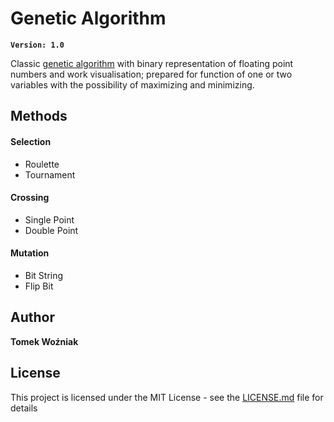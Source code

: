 # Genetic Algorithm
**`Version: 1.0`**

Classic [genetic algorithm](https://en.wikipedia.org/wiki/Genetic_algorithm "Wikipedia") with binary representation of floating point numbers and work visualisation; prepared for function of one or two variables with the possibility of maximizing and minimizing.
## Methods

#### Selection
* Roulette
* Tournament

#### Crossing
* Single Point
* Double Point

#### Mutation
* Bit String
* Flip Bit

## Author
**Tomek Woźniak**

## License
This project is licensed under the MIT License - see the [LICENSE.md](LICENSE.md) file for details
